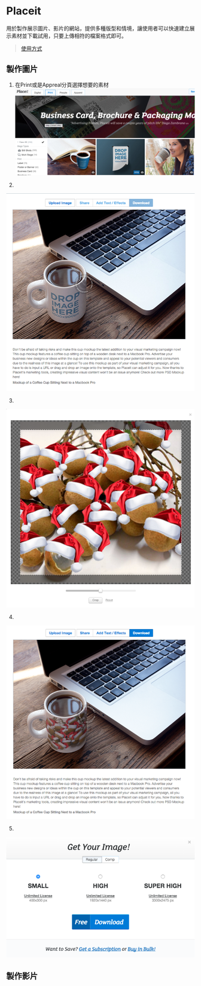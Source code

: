 # Placeit

用於製作展示圖片、影片的網站，提供多種版型和情境，讓使用者可以快速建立展示素材並下載試用，只要上傳相符的檔案格式即可。

> [使用方式](#使用方式)

## 製作圖片

1. 在Print或是Appreal分頁選擇想要的素材
![](../../assets/placeit_pic_1.png)

2. 
![](../../assets/placeit_pic_2.png)

3.
![](../../assets/placeit_pic_3.png)

4.
![](../../assets/placeit_pic_4.png)

5.
![](../../assets/placeit_pic_5.png)


## 製作影片